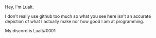 Hey, I'm Lualt.

I don't really use github too much so what you see here isn't an accurate depiction of what I actually make nor how good I am at programming.

My discord is Lualt#0001

